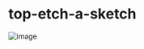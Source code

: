 # top-etch-a-sketch

![image](https://github.com/user-attachments/assets/2a7ea350-cf0f-477f-b1ec-e581baa4a00f)
